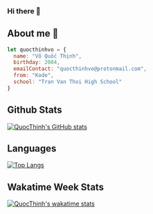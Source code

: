 ### Hi there 👋   
## About me 👀
```javascript
let quocthinhvo = {
  name: "Võ Quốc Thịnh",
  birthday: 2004,
  emailContact: "quocthinhvo@protonmail.com",
  from: "Kode",
  school: "Tran Van Thoi High School"
}
```
## Github Stats
[![QuocThinh's GitHub stats](https://github-readme-stats.vercel.app/api?username=quocthinhvo&count_private=true&show_icons=true&theme=radical&include_all_commits=true)]()

## Languages
[![Top Langs](https://github-readme-stats.vercel.app/api/top-langs/?username=quocthinhvo&&langs_count=10&theme=radical&hide=html&layout=compact)]()

## Wakatime Week Stats
[![QuocThinh's wakatime stats](https://github-readme-stats.vercel.app/api/wakatime?username=quocthinhvo&theme=radical&layout=compact)]()



